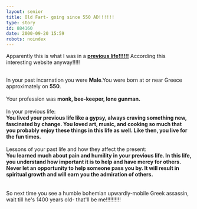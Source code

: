 ```yaml
---
layout: senior
title: Old Fart- going since 550 AD!!!!!!
type: story
id: 884160
date: 2000-09-20 15:59
robots: noindex
---
```

Apparently this is what I was in a <b><a href="http://passionup.com/fun/fun300.htm">previous life!!!!!!</a></b> According this interesting website anyway!!!!!<br/> <br/><div class="quote">In your past incarnation you were <b>Male</b>.You were born at or near Greece approximately on <b>550</b>.<br/> <br/>Your profession was <b>monk, bee-keeper, lone gunman.</b> <br/> <br/>In your previous life:<br/><b>You lived your previous life like a gypsy, always craving something new, fascinated by change. You loved art, music, and cooking so much that you probably enjoy these things in this life as well. Like then, you live for the fun times.</b> <br/> <br/>Lessons of your past life and how they affect the present:<br/><b>You learned much about pain and humility in your previous life. In this life, you understand how important it is to help and have mercy for others. Never let an opportunity to help someone pass you by. It will result in spiritual growth and will earn you the admiration of others.</b></div> <br/> <br/>So next time you see a humble bohemian upwardly-mobile Greek assassin, wait till he's 1400 years old- that'll be me!!!!!!!!!!